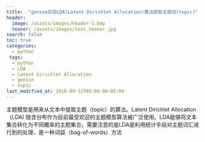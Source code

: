 ```yaml
---
title:  "gensim实现LDA(Latent Dirichlet Allocation)算法提取主题词(topic)"
header:
  image: /assets/images/header-3.bmp
  teaser: /assets/images/test_teaser.jpg
search: false
toc: true
categories: 
  - python 
 tags:
  - python
  - LDA
  - Latent Dirichlet Allocation
  - gensim
  - topic
last_modified_at: 2018-09-12T08:06:00-05:00
---
```


主题模型是用来从文本中提取主题（topic）的算法。Latent Dirichlet Allocation（LDA) 隐含分布作为目前最受欢迎的主题模型算法被广泛使用。LDA能够将文本集合转化为不同概率的主题集合。需要注意的是LDA是利用统计手段对主题词汇进行到的处理，是一种词袋（bag-of-words）方法